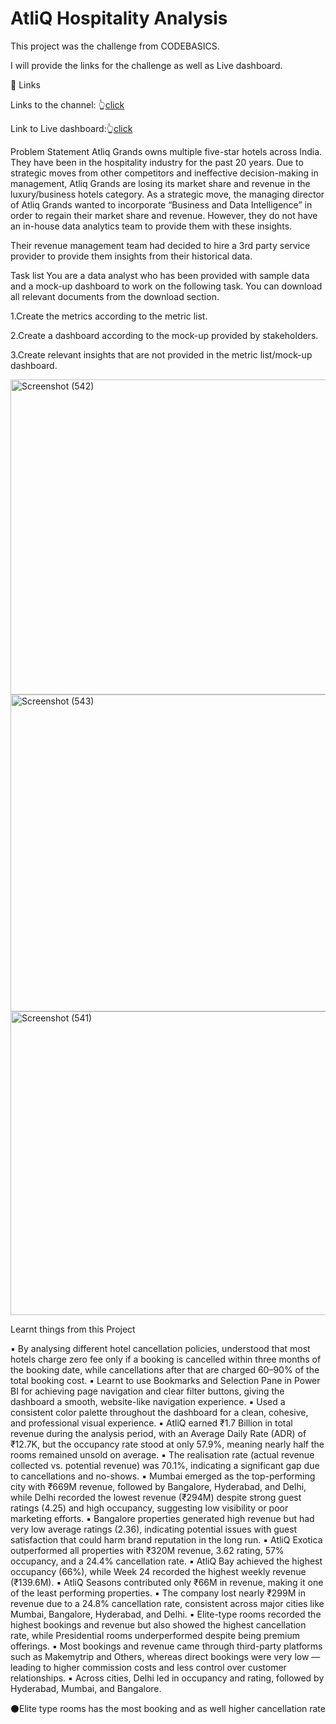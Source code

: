 # AtliQ Hospitality Analysis

This project was the challenge from CODEBASICS.

I will provide the links for the challenge as well as Live dashboard.

🔗 Links

Links to the channel: 👆[click](https://codebasics.io/challenge/codebasics-resume-project-challenge)

Link to Live dashboard:👆[click](https://app.powerbi.com/view?r=eyJrIjoiZWM3NDVjYjctZGVmYi00MjQyLTkzOTEtNDRkNjA3MjRiNzFkIiwidCI6ImM2ZTU0OWIzLTVmNDUtNDAzMi1hYWU5LWQ0MjQ0ZGM1YjJjNCJ9&pageName=3f90526b86eaa1b4ba7a)

Problem Statement
Atliq Grands owns multiple five-star hotels across India. They have been in the hospitality industry for the past 20 years. Due to strategic moves from other competitors and ineffective decision-making in management, Atliq Grands are losing its market share and revenue in the luxury/business hotels category. As a strategic move, the managing director of Atliq Grands wanted to incorporate “Business and Data Intelligence” in order to regain their market share and revenue. However, they do not have an in-house data analytics team to provide them with these insights.

Their revenue management team had decided to hire a 3rd party service provider to provide them insights from their historical data.

Task list
You are a data analyst who has been provided with sample data and a mock-up dashboard to work on the following task. You can download all relevant documents from the download section.

1.Create the metrics according to the metric list.

2.Create a dashboard according to the mock-up provided by stakeholders.

3.Create relevant insights that are not provided in the metric list/mock-up dashboard.

<img width="990" height="504" alt="Screenshot (542)" src="https://github.com/user-attachments/assets/8c25a470-e34a-4183-8e56-3e2f53761d36" />

<img width="905" height="507" alt="Screenshot (543)" src="https://github.com/user-attachments/assets/b7d5b82e-8fad-4f4c-8053-4df0ca549332" />

<img width="997" height="486" alt="Screenshot (541)" src="https://github.com/user-attachments/assets/cac62af2-513f-4c1d-8ef3-ea761037f5f4" />


Learnt things from this Project

▪ By analysing different hotel cancellation policies, understood that most hotels charge zero fee only if a booking is cancelled within three months of the booking date, while cancellations after that are charged 60–90% of the total booking cost.
▪ Learnt to use Bookmarks and Selection Pane in Power BI for achieving page navigation and clear filter buttons, giving the dashboard a smooth, website-like navigation experience.
▪ Used a consistent color palette throughout the dashboard for a clean, cohesive, and professional visual experience.
▪ AtliQ earned ₹1.7 Billion in total revenue during the analysis period, with an Average Daily Rate (ADR) of ₹12.7K, but the occupancy rate stood at only 57.9%, meaning nearly half the rooms remained unsold on average.
▪ The realisation rate (actual revenue collected vs. potential revenue) was 70.1%, indicating a significant gap due to cancellations and no-shows.
▪ Mumbai emerged as the top-performing city with ₹669M revenue, followed by Bangalore, Hyderabad, and Delhi, while Delhi recorded the lowest revenue (₹294M) despite strong guest ratings (4.25) and high occupancy, suggesting low visibility or poor marketing efforts.
▪ Bangalore properties generated high revenue but had very low average ratings (2.36), indicating potential issues with guest satisfaction that could harm brand reputation in the long run.
▪ AtliQ Exotica outperformed all properties with ₹320M revenue, 3.62 rating, 57% occupancy, and a 24.4% cancellation rate.
▪ AtliQ Bay achieved the highest occupancy (66%), while Week 24 recorded the highest weekly revenue (₹139.6M).
▪ AtliQ Seasons contributed only ₹66M in revenue, making it one of the least performing properties.
▪ The company lost nearly ₹299M in revenue due to a 24.8% cancellation rate, consistent across major cities like Mumbai, Bangalore, Hyderabad, and Delhi.
▪ Elite-type rooms recorded the highest bookings and revenue but also showed the highest cancellation rate, while Presidential rooms underperformed despite being premium offerings.
▪ Most bookings and revenue came through third-party platforms such as Makemytrip and Others, whereas direct bookings were very low — leading to higher commission costs and less control over customer relationships.
▪ Across cities, Delhi led in occupancy and rating, followed by Hyderabad, Mumbai, and Bangalore.

⚫Elite type rooms has the most booking and as well higher cancellation rate
